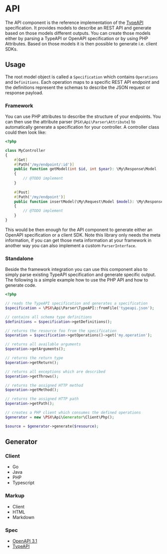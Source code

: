 
# API

The API component is the reference implementation of the [TypeAPI](http://typeapi.org/) specification.
It provides models to describe an REST API and generate based on those models different outputs. You can create those
models either by parsing a TypeAPI or OpenAPI specification or by using PHP Attributes. Based on those models it is then
possible to generate i.e. client SDKs.

## Usage

The root model object is called a `Specification` which contains `Operations` and `Definitions`. Each operation
maps to a specific REST API endpoint and the definitions represent the schemas to describe the JSON request or response
payload.

### Framework

You can use PHP attributes to describe the structure of your endpoints. You can then use the attribute parser (`PSX\Api\Parser\Attribute`)
to automatically generate a specification for your controller. A controller class could then look like:

```php
<?php

class MyController
{
    #[Get]
    #[Path('/my/endpoint/:id')]
    public function getModel(int $id, int $year): \My\Response\Model
    {
        // @TODO implement
    }
    
    #[Post]
    #[Path('/my/endpoint')]
    public function insertModel(\My\Request\Model $model): \My\Response\Model
    {
        // @TODO implement
    }
}

```

This would be then enough for the API component to generate either an OpenAPI specification or a client SDK.
Note this library only needs the meta information, if you can get those meta information at your framework in another
way you can also implement a custom `ParserInterface`.

### Standalone

Beside the framework integration you can use this component also to simply parse existing TypeAPI specification and
generate specific output. The following is a simple example how to use the PHP API and how to generate code.

```php
<?php

// reads the TypeAPI specification and generates a specification
$specification = \PSX\Api\Parser\TypeAPI::fromFile('typeapi.json');

// contains all schema type definitions
$definitions = $specification->getDefinitions();

// returns the resource foo from the specification
$operation = $specification->getOperations()->get('my.operation');

// returns all available arguments
$operation->getArguments();

// returns the return type
$operation->getReturn();

// returns all exceptions which are described
$operation->getThrows();

// returns the assigned HTTP method
$operation->getMethod();

// returns the assigned HTTP path
$operation->getPath();

// creates a PHP client which consumes the defined operations
$generator = new \PSX\Api\Generator\Client\Php();

$source = $generator->generate($resource);

```

## Generator

### Client

- Go
- Java
- PHP
- Typescript

### Markup

- Client
- HTML
- Markdown

### Spec

- [OpenAPI 3.1](https://github.com/OAI/OpenAPI-Specification/blob/main/versions/3.1.0.md)
- [TypeAPI](https://typeapi.org/)
